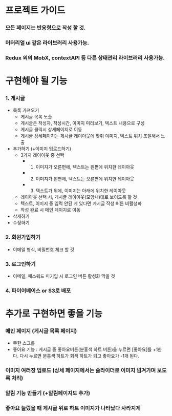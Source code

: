 # 프로젝트 가이드

### 모든 페이지는 반응형으로 작성 할 것.
### 머터리얼 ui 같은 라이브러리 사용가능.
### Redux 외의 MobX, contextAPI 등 다른 상태관리 라이브러리 사용가능.

# 구현해야 될 기능

### 1. 게시글 

   - 목록 가져오기
      - 게시글 목록 노출
      - 게시글은 작성자, 작성시간, 이미지 미리보기, 텍스트 내용으로 구성
      - 게시글 클릭시 상세페이지로 이동
      - 게시글 상세페이지는 게시글 레이아웃에 맞춰 이미지, 텍스트 위치 조절해서 노출
   - 추가하기 (+이미지 업로드하기)
       - 3가지 레이아웃 중 선택
          - 1. 이미지가 오른편에, 텍스트는 왼편에 위치한 레이아웃
          - 2. 이미지가 왼편에, 텍스트는 오른편에 위치한 레이아웃
          - 3. 텍스트가 위에, 이미지는 아래에 위치한 레이아웃
       - 레이아웃 선택 시, 게시글 레이아웃(모양새)대로 보이도록 할 것
       - 텍스트, 이미지 중 입력 안된 게 있다면 게시글 작성 버튼 비활성화
       - 작성 완료 시 메인 페이지로 이동
   - 삭제하기 
   - 수정하기
   
### 2. 회원가입하기
   - 이메일 형식, 비밀번호 체크 할 것
   
### 3. 로그인하기  
   - 이메일, 패스워드 미기입 시 로그인 버튼 활성화 막을 것
   
### 4. 파이어베이스 or S3로 배포

# 추가로 구현하면 좋을 기능

### 메인 페이지 (게시글 목록 페이지)
   - 무한 스크롤
   - 좋아요 기능 : 게시글 중 좋아요버튼(분홍색 하트 버튼)을 누르면 [좋아요]를 +1한다. 다시 누르면 분홍색 하트가 회색 하트가 되고 좋아요가 -1개 된다.
### 이미지 여러장 업로드 (상세 페이지에서는 슬라이더로 이미지 넘겨가며 보도록 처리)
### 알림 기능 만들기 (+알림페이지도 추가)
### 좋아요 눌렀을 때 게시글 위로 하트 이미지가 나타났다 사라지게 
